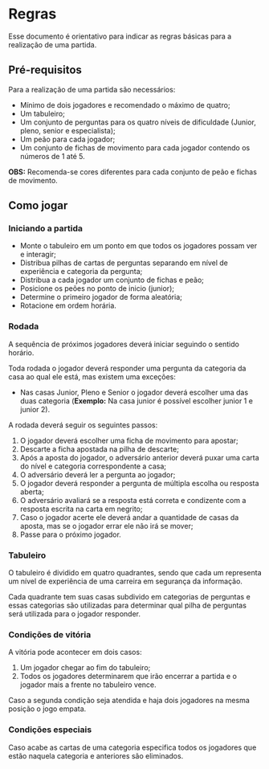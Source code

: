 # Regras

Esse documento é orientativo para indicar as regras básicas para a realização de uma partida.

## Pré-requisitos
Para a realização de uma partida são necessários:
- Mínimo de dois jogadores e recomendado o máximo de quatro;
- Um tabuleiro;
- Um conjunto de perguntas para os quatro níveis de dificuldade (Junior, pleno, senior e especialista);
- Um peão para cada jogador;
- Um conjunto de fichas de movimento para cada jogador contendo os números de 1 até 5.

**OBS:** Recomenda-se cores diferentes para cada conjunto de peão e fichas de movimento.

## Como jogar

### Iniciando a partida

- Monte o tabuleiro em um ponto em que todos os jogadores possam ver e interagir;
- Distribua pilhas de cartas de perguntas separando em nível de experiência e categoria da pergunta;
- Distribua a cada jogador um conjunto de fichas e peão;
- Posicione os peões no ponto de inicio (junior);
- Determine o primeiro jogador de forma aleatória;
- Rotacione em ordem horária.

### Rodada

A sequência de próximos jogadores deverá iniciar seguindo o sentido horário.

Toda rodada o jogador deverá responder uma pergunta da categoria da casa ao qual ele está, mas existem uma exceções:

- Nas casas Junior, Pleno e Senior o jogador deverá escolher uma das duas categoria (**Exemplo:** Na casa junior é possível escolher junior 1 e junior 2).

A rodada deverá seguir os seguintes passos:
1. O jogador deverá escolher uma ficha de movimento para apostar;
2. Descarte a ficha apostada na pilha de descarte;
3. Após a aposta do jogador, o adversário anterior deverá puxar uma carta do nível e categoria correspondente a casa;
4. O adversário deverá ler a pergunta ao jogador;
5. O jogador deverá responder a pergunta de múltipla escolha ou resposta aberta;
6. O adversário avaliará se a resposta está correta e condizente com a resposta escrita na carta em negrito;
7. Caso o jogador acerte ele deverá andar a quantidade de casas da aposta, mas se o jogador errar ele não irá se mover;
8. Passe para o próximo jogador.

### Tabuleiro

O tabuleiro é dividido em quatro quadrantes, sendo que cada um representa um nível de experiência de uma carreira em segurança da informação.

Cada quadrante tem suas casas subdivido em categorias de perguntas e essas categorias são utilizadas para determinar qual pilha de perguntas será utilizada para o jogador responder.

### Condições de vitória

A vitória pode acontecer em dois casos:

1. Um jogador chegar ao fim do tabuleiro;
2. Todos os jogadores determinarem que irão encerrar a partida e o jogador mais a frente no tabuleiro vence.

Caso a segunda condição seja atendida e haja dois jogadores na mesma posição o jogo empata.

### Condições especiais

Caso acabe as cartas de uma categoria especifica todos os jogadores que estão naquela categoria e anteriores são eliminados.